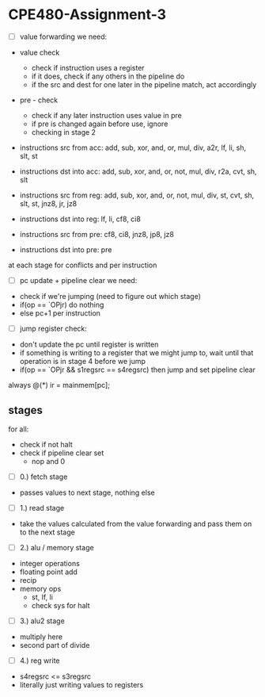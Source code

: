 # CPE480-Assignment-3

- [ ] value forwarding we need:
- value check
    - check if instruction uses a register
    - if it does, check if any others in the pipeline do
    - if the src and dest for one later in the pipeline match, act accordingly

- pre - check
    - check if any later instruction uses value in pre
    - if pre is changed again before use, ignore
    - checking in stage 2

- instructions src from acc: add, sub, xor, and, or, mul, div, a2r, lf, li, sh, slt, st
- instructions dst into acc: add, sub, xor, and, or, not, mul, div, r2a, cvt, sh, slt 
- instructions src from reg: add, sub, xor, and, or, not, mul, div, st, cvt, sh, slt, st, jnz8, jr, jz8
- instructions dst into reg: lf, li, cf8, ci8
- instructions src from pre: cf8, ci8, jnz8, jp8, jz8
- instructions dst into pre: pre


at each stage for conflicts and per instruction

- [ ] pc update + pipeline clear we need:
- check if we're jumping (need to figure out which stage)
- if(op == `OPjr) do nothing
- else pc+1
per instruction

- [ ] jump register check:
- don't update the pc until register is written
- if something is writing to a register that we might jump to, wait until that operation is in stage 4 before we jump
- if(op == `OPjr && s1regsrc == s4regsrc) then jump and set pipeline clear

always @(*) ir = mainmem[pc];

## stages
for all:
- check if not halt
- check if pipeline clear set
    - nop and 0

- [ ] 0.) fetch stage
- passes values to next stage, nothing else

- [ ] 1.) read stage
- take the values calculated from the value forwarding and pass them on to the next stage

- [ ] 2.) alu / memory stage
- integer operations
- floating point add
- recip
- memory ops
    - st, lf, li
    - check sys for halt

- [ ] 3.) alu2 stage
- multiply here
- second part of divide

- [ ] 4.) reg write
- s4regsrc <= s3regsrc
- literally just writing values to registers